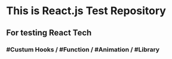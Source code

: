 # This is React.js Test Repository

## For testing React Tech

### #Custum Hooks / #Function / #Animation / #Library
